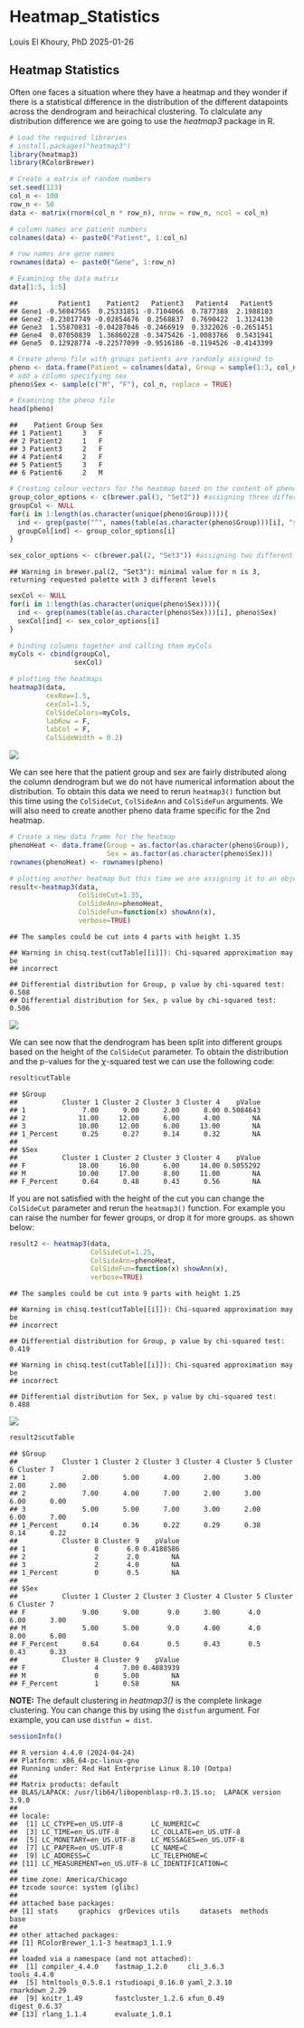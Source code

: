 Heatmap_Statistics
================
Louis El Khoury, PhD
2025-01-26

## Heatmap Statistics

Often one faces a situation where they have a heatmap and they wonder if
there is a statistical difference in the distribution of the different
datapoints across the dendrogram and heirachical clustering. To
clalculate any distribution difference we are going to use the
*heatmap3* package in R.

``` r
# Load the required libraries
# install.packages("heatmap3")
library(heatmap3)
library(RColorBrewer)
```

``` r
# Create a matrix of random numbers
set.seed(123)
col_n <- 100
row_n <- 50
data <- matrix(rnorm(col_n * row_n), nrow = row_n, ncol = col_n)

# column names are patient numbers
colnames(data) <- paste0("Patient", 1:col_n)

# row names are gene names
rownames(data) <- paste0("Gene", 1:row_n)
```

``` r
# Examining the data matrix
data[1:5, 1:5]
```

    ##          Patient1    Patient2   Patient3   Patient4   Patient5
    ## Gene1 -0.56047565  0.25331851 -0.7104066  0.7877388  2.1988103
    ## Gene2 -0.23017749 -0.02854676  0.2568837  0.7690422  1.3124130
    ## Gene3  1.55870831 -0.04287046 -0.2466919  0.3322026 -0.2651451
    ## Gene4  0.07050839  1.36860228 -0.3475426 -1.0083766  0.5431941
    ## Gene5  0.12928774 -0.22577099 -0.9516186 -0.1194526 -0.4143399

``` r
# Create pheno file with groups patients are randomly assigned to
pheno <- data.frame(Patient = colnames(data), Group = sample(1:3, col_n, replace = TRUE))
# add a column specifying sex
pheno$Sex <- sample(c("M", "F"), col_n, replace = TRUE)
```

``` r
# Examining the pheno file
head(pheno)
```

    ##    Patient Group Sex
    ## 1 Patient1     3   F
    ## 2 Patient2     1   F
    ## 3 Patient3     2   F
    ## 4 Patient4     2   F
    ## 5 Patient5     3   F
    ## 6 Patient6     2   M

``` r
# Creating colour vectors for the heatmap based on the content of pheno data
group_color_options <- c(brewer.pal(3, "Set2")) #assigning three different colours to the three different groups
groupCol <- NULL
for(i in 1:length(as.character(unique(pheno$Group)))){
  ind <- grep(paste("^", names(table(as.character(pheno$Group)))[i], "$", sep=""), pheno$Group)
  groupCol[ind] <- group_color_options[i]
}

sex_color_options <- c(brewer.pal(2, "Set3")) #assigning two different colours to the two sexes
```

    ## Warning in brewer.pal(2, "Set3"): minimal value for n is 3, returning requested palette with 3 different levels

``` r
sexCol <- NULL
for(i in 1:length(as.character(unique(pheno$Sex)))){
  ind <- grep(names(table(as.character(pheno$Sex)))[i], pheno$Sex)
  sexCol[ind] <- sex_color_options[i]
}

# binding columns together and calling them myCols
myCols <- cbind(groupCol, 
                sexCol) 
```

``` r
# plotting the heatmaps
heatmap3(data,
         cexRow=1.5, 
         cexCol=1.5, 
         ColSideColors=myCols,
         labRow = F, 
         labCol = F, 
         ColSideWidth = 0.2)
```

![](Heatmap_Statistics_files/figure-gfm/unnamed-chunk-7-1.png)<!-- -->

We can see here that the patient group and sex are fairly distributed
along the column dendrogram but we do not have numerical information
about the distribution. To obtain this data we need to rerun
`heatmap3()` function but this time using the `ColSideCut`, `ColSideAnn`
and `ColSideFun` arguments. We will also need to create another pheno
data frame specific for the 2nd heatmap.

``` r
# Create a new data frame for the heatmap
phenoHeat <- data.frame(Group = as.factor(as.character(pheno$Group)), 
                        Sex = as.factor(as.character(pheno$Sex)))
rownames(phenoHeat) <- rownames(pheno)
```

``` r
# plotting another heatmap but this time we are assigning it to an object called results
result<-heatmap3(data,
                 ColSideCut=1.35,
                 ColSideAnn=phenoHeat,
                 ColSideFun=function(x) showAnn(x),
                 verbose=TRUE)
```

    ## The samples could be cut into 4 parts with height 1.35

    ## Warning in chisq.test(cutTable[[i]]): Chi-squared approximation may be
    ## incorrect

    ## Differential distribution for Group, p value by chi-squared test: 0.508
    ## Differential distribution for Sex, p value by chi-squared test: 0.506

![](Heatmap_Statistics_files/figure-gfm/unnamed-chunk-9-1.png)<!-- -->

We can see now that the dendrogram has been split into different groups
based on the height of the `ColSideCut` parameter. To obtain the
distribution and the p-values for the $\chi$-squared test we can use the
following code:

``` r
result$cutTable
```

    ## $Group
    ##           Cluster 1 Cluster 2 Cluster 3 Cluster 4    pValue
    ## 1              7.00      9.00      2.00      8.00 0.5084643
    ## 2             11.00     12.00      6.00      4.00        NA
    ## 3             10.00     12.00      6.00     13.00        NA
    ## 1_Percent      0.25      0.27      0.14      0.32        NA
    ## 
    ## $Sex
    ##           Cluster 1 Cluster 2 Cluster 3 Cluster 4    pValue
    ## F             18.00     16.00      6.00     14.00 0.5055292
    ## M             10.00     17.00      8.00     11.00        NA
    ## F_Percent      0.64      0.48      0.43      0.56        NA

If you are not satisfied with the height of the cut you can change the
`ColSideCut` parameter and rerun the `heatmap3()` function. For example
you can raise the number for fewer groups, or drop it for more groups.
as shown below:

``` r
result2 <- heatmap3(data,
                    ColSideCut=1.25,
                    ColSideAnn=phenoHeat,
                    ColSideFun=function(x) showAnn(x),
                    verbose=TRUE)
```

    ## The samples could be cut into 9 parts with height 1.25

    ## Warning in chisq.test(cutTable[[i]]): Chi-squared approximation may be
    ## incorrect

    ## Differential distribution for Group, p value by chi-squared test: 0.419

    ## Warning in chisq.test(cutTable[[i]]): Chi-squared approximation may be
    ## incorrect

    ## Differential distribution for Sex, p value by chi-squared test: 0.488

![](Heatmap_Statistics_files/figure-gfm/unnamed-chunk-11-1.png)<!-- -->

``` r
result2$cutTable
```

    ## $Group
    ##           Cluster 1 Cluster 2 Cluster 3 Cluster 4 Cluster 5 Cluster 6 Cluster 7
    ## 1              2.00      5.00      4.00      2.00      3.00      2.00      2.00
    ## 2              7.00      4.00      7.00      2.00      3.00      6.00      0.00
    ## 3              5.00      5.00      7.00      3.00      2.00      6.00      7.00
    ## 1_Percent      0.14      0.36      0.22      0.29      0.38      0.14      0.22
    ##           Cluster 8 Cluster 9    pValue
    ## 1                 0       6.0 0.4188586
    ## 2                 2       2.0        NA
    ## 3                 2       4.0        NA
    ## 1_Percent         0       0.5        NA
    ## 
    ## $Sex
    ##           Cluster 1 Cluster 2 Cluster 3 Cluster 4 Cluster 5 Cluster 6 Cluster 7
    ## F              9.00      9.00       9.0      3.00       4.0      6.00      3.00
    ## M              5.00      5.00       9.0      4.00       4.0      8.00      6.00
    ## F_Percent      0.64      0.64       0.5      0.43       0.5      0.43      0.33
    ##           Cluster 8 Cluster 9    pValue
    ## F                 4      7.00 0.4883939
    ## M                 0      5.00        NA
    ## F_Percent         1      0.58        NA

**NOTE:** The default clustering in *heatmap3()* is the complete linkage
clustering. You can change this by using the `distfun` argument. For
example, you can use `distfun = dist`.

``` r
sessionInfo()
```

    ## R version 4.4.0 (2024-04-24)
    ## Platform: x86_64-pc-linux-gnu
    ## Running under: Red Hat Enterprise Linux 8.10 (Ootpa)
    ## 
    ## Matrix products: default
    ## BLAS/LAPACK: /usr/lib64/libopenblasp-r0.3.15.so;  LAPACK version 3.9.0
    ## 
    ## locale:
    ##  [1] LC_CTYPE=en_US.UTF-8       LC_NUMERIC=C              
    ##  [3] LC_TIME=en_US.UTF-8        LC_COLLATE=en_US.UTF-8    
    ##  [5] LC_MONETARY=en_US.UTF-8    LC_MESSAGES=en_US.UTF-8   
    ##  [7] LC_PAPER=en_US.UTF-8       LC_NAME=C                 
    ##  [9] LC_ADDRESS=C               LC_TELEPHONE=C            
    ## [11] LC_MEASUREMENT=en_US.UTF-8 LC_IDENTIFICATION=C       
    ## 
    ## time zone: America/Chicago
    ## tzcode source: system (glibc)
    ## 
    ## attached base packages:
    ## [1] stats     graphics  grDevices utils     datasets  methods   base     
    ## 
    ## other attached packages:
    ## [1] RColorBrewer_1.1-3 heatmap3_1.1.9    
    ## 
    ## loaded via a namespace (and not attached):
    ##  [1] compiler_4.4.0    fastmap_1.2.0     cli_3.6.3         tools_4.4.0      
    ##  [5] htmltools_0.5.8.1 rstudioapi_0.16.0 yaml_2.3.10       rmarkdown_2.29   
    ##  [9] knitr_1.49        fastcluster_1.2.6 xfun_0.49         digest_0.6.37    
    ## [13] rlang_1.1.4       evaluate_1.0.1
